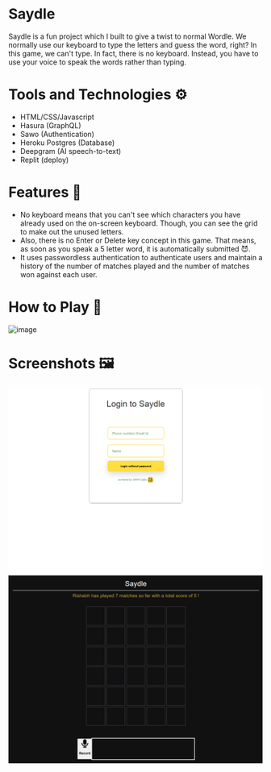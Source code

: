 # Saydle
Saydle is a fun project which I built to give a twist to normal Wordle. We normally use our keyboard to type the letters and guess the word, right? In this game, we can't type. In fact, there is no keyboard. Instead, you have to use your voice to speak the words rather than typing.

# Tools and Technologies ⚙️
- HTML/CSS/Javascript
- Hasura (GraphQL)
- Sawo (Authentication)
- Heroku Postgres (Database)
- Deepgram (AI speech-to-text)
- Replit (deploy)

# Features 🤩
- No keyboard means that you can't see which characters you have already used on the on-screen keyboard. Though, you can see the grid to make out the unused letters.
- Also, there is no Enter or Delete key concept in this game. That means, as soon as you speak a 5 letter word, it is automatically submitted 😈.
- It uses passwordless authentication to authenticate users and maintain a history of the number of matches played and the number of matches won against each user.

# How to Play 📄
![image](https://user-images.githubusercontent.com/42823059/163994676-b2afa08c-5696-48f6-8a6a-79c71c3358d6.png)

# Screenshots 🖼️
![](sawo.png)
![](home.png)



